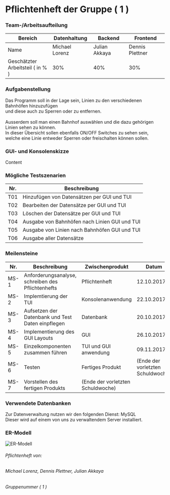 # Pflichtenheft der Gruppe ( 1 )
  ### Team-/Arbeitsaufteilung
  Bereich | Datenhaltung | Backend | Frontend
  ---- | ---- | ---- | ----
  Name | Michael Lorenz | Julian Akkaya | Dennis Plettner
  Geschätzter<br> Arbeitsteil ( in % ) | 30% | 40% | 30%
  
  ### Aufgabenstellung
  Das Programm soll in der Lage sein, Linien zu den verschiedenen Bahnhöfen hinzuzufügen
  <br> 
  und diese auch zu Sperren oder zu entfernen.
  <br><br>
  Ausserdem soll man einen Bahnhof auswählen und die dazu gehörigen Linien sehen zu können. 
  <br>
  In dieser Übersicht sollen ebenfalls ON/OFF Switches zu sehen sein, 
  <br>welche eine Linie entweder Sperren oder freischalten können sollen.
  
  ### GUI- und Konsolenskizze
  Content

  ### Mögliche Testszenarien
  Nr. | Beschreibung 
  ---- | ----
  T01 | Hinzufügen von Datensätzen per GUI und TUI 
  T02 | Bearbeiten der Datensätze per GUI und TUI 
  T03 | Löschen der Datensätze per GUI und TUI
  T04 | Ausgabe von Bahnhöfen nach Linien GUI und TUI
  T05 | Ausgabe von Linien nach Bahnhöfen GUI und TUI
  T06 | Ausgabe aller Datensätze

 ### Meilensteine
  Nr. | Beschreibung | Zwischenprodukt | Datum
  ---- | ---- | ---- | ----
  MS-1 | Anforderungsanalyse, schreiben des Pflichtenhefts | Pflichtenheft | 12.10.2017
  MS-2 | Implemtierung der TUI | Konsolenanwendung | 22.10.2017
  MS-3 | Aufsetzen der Datenbank und Test Daten einpflegen | Datenbank | 20.10.2017
  MS-4 | Implementierung des GUI Layouts | GUI | 26.10.2017
  MS-5 | Einzelkomponenten zusammen führen | TUI und GUI anwendung | 09.11.2017
  MS-6 | Testen | Fertiges Produkt | (Ende der vorletzten Schuldwoche)
  MS-7 | Vorstellen des fertigen Produkts | (Ende der vorletzten Schuldwoche)


  ### Verwendete Datenbanken
  Zur Datenverwaltung nutzen wir den folgenden Dienst: MySQL<br>
  Dieser wird auf einem von uns zu verwaltendem Server installiert.

  ### ER-Modell
  ![ER-Modell](https://github.com/Bontah/AS_LEHRJAHR_3_GRUPPE_1/blob/master/ER-Diagramm-Bahnhoefe-Linien.jpg?raw=true "ER-Modell")

###### Pflichtenheft von:
###### Michael Lorenz, Dennis Plettner, Julian Akkaya
###### Gruppenummer ( 1 )
